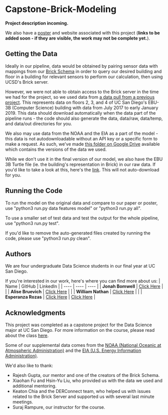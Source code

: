 # Capstone-Brick-Modeling

**Project description incoming.**

We also have a [poster](https://www.canva.com/design/DAFZKQlLOLo/2ALw0oHRO8qrPj--Q-8huw/view?utm_content=DAFZKQlLOLo&utm_campaign=designshare&utm_medium=link&utm_source=publishsharelink) and website associated with this project (**links to be added soon - if they are visible, the work may not be complete yet.**).


## Getting the Data
Ideally in our pipeline, data would be obtained by pairing sensor data with mappings from our [Brick Schema](https://brickschema.org/) in order to query our desired building and floor in a building for relevant sensors to perform our calculation, then using UCSD's Brick server.

However, we were not able to obtain access to the Brick server in the time we had for the project, so we used data from [a data pull from a previous project](https://github.com/HYDesmondLiu/B2RL/tree/master/real_building_buffers). This represents data on floors 2, 3, and 4 of UC San Diego's EBU-3B (Computer Science) building with data from July 2017 to early January 2019. This data should download automatically when the data part of the pipeline runs - the code should also generate the data, data/raw, data/temp, and data/out directories for you.

We also may use data from the NOAA and the EIA as a part of the model - this data is not autodownloadable without an API key or a specific form to make a request. As such, we've made [this folder on Google Drive](https://drive.google.com/drive/folders/14_XtcM5IIhKrNBvBZEmIwExcd8EffnoE) available which contains the versions of the data we used.

While we don't use it in the final version of our model, we also have the EBU 3B Turtle file (ie. the building's representation in Brick) in our raw data. If you'd like to take a look at this, here's the [link](https://brickschema.org/ttl/ebu3b_brick.ttl). This will not auto-download for you.


## Running the Code
To run the model on the original data and compare to our paper or poster, use "python3 run.py data features model" or "python3 run.py all".

To use a smaller set of test data and test the output for the whole pipeline, use "python3 run.py test".

If you'd like to remove the auto-generated files created by running the code, please use "python3 run.py clean".

## Authors
We are four undergraduate Data Science students in our final year at UC San Diego.

If you're interested in our work, here's where you can find more about us:
| Name | GitHub | LinkedIn |
| ---- | ---- | ---- |
| **Jonah Bomwell** | [Click Here](https://github.com/Jbomwell) | | 
| **Alise Bruevich** | [Click Here](https://github.com/alisebruevich) | |
| **William Nathan** | [Click Here](https://github.com/Xenonition) | |
| **Esperanza Rozas** | [Click Here](https://github.com/ESR76) | [Click Here](https://www.linkedin.com/in/esperanza-r/) |


## Acknowledgments
This project was completed as a capstone project for the Data Science major at UC San Diego.
For more information on the course, please read about the class [here](https://dsc-capstone.github.io/).

Some of our supplemental data comes from the [NOAA (National Oceanic at Atmospheric Administration)](https://www.noaa.gov/) and the [EIA (U.S. Energy Information Administration)](https://www.eia.gov/).

We'd also like to thank: 
- Rajesh Gupta, our mentor and one of the creators of the Brick Schema.
- Xiaohan Fu and Hsin-Yu Liu, who provided us with the data we used and additional mentoring.
- Keaton Chia and the DERConnect team, who helped us with issues related to the Brick Server and supported us with several last minute meetings.
- Suraj Rampure, our instructor for the course.